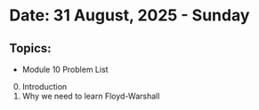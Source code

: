 # Date: 31 August, 2025 - Sunday

## Topics:
- Module 10 Problem List
0. Introduction
1. Why we need to learn Floyd-Warshall